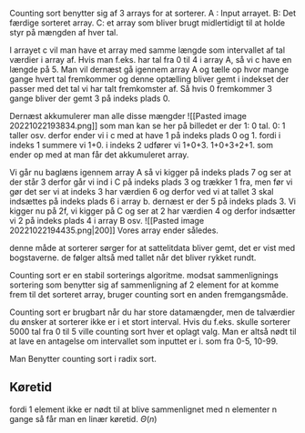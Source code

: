 Counting sort benytter sig af 3 arrays for at sorterer. A : Input arrayet. B: Det færdige sorteret array. C: et array som bliver brugt midlertidigt til at holde styr på mængden af hver tal.

I arrayet c vil man have et array med samme længde som intervallet af tal værdier i array af. Hvis man f.eks. har tal fra 0 til 4 i array A, så vi c have en længde på 5. Man vil dernæst gå igennem array A og tælle op hvor mange gange hvert tal fremkommer og denne optælling bliver gemt i indekset der passer med det tal vi har talt fremkomster af. Så hvis 0 fremkommer 3 gange bliver der gemt 3 på indeks plads 0. 

Dernæst akkumulerer man alle disse mængder
![[Pasted image 20221022193834.png]]
som man kan se her på billedet er der 1: 0 tal. 0: 1 taller osv. 
derfor ender vi i c med at have 1 på indeks plads 0 og 1. fordi i indeks 1 summere vi 1+0. i indeks 2 udfører vi 1+0+3. 1+0+3+2+1. som ender op med at man får det akkumuleret array.

Vi går nu baglæns igennem array A så vi kigger på indeks plads 7 og ser at der står 3 derfor går vi ind i C på indeks plads 3 og trækker 1 fra, men før vi gør det ser vi at indeks 3 har værdien 6 og derfor ved vi at tallet 3 skal indsættes på indeks plads 6 i array b. dernæst er der 5 på indeks plads 3. Vi kigger nu på 2f, vi kigger på C og ser at 2 har værdien 4 og derfor indsætter vi 2 på indeks plads 4 i array B osv.
![[Pasted image 20221022194435.png|200]]
Vores array ender således. 

denne måde at sorterer sørger for at sattelitdata bliver gemt, det er vist med bogstaverne. de følger altså med tallet når det bliver rykket rundt. 

Counting sort er en stabil sorterings algoritme. modsat sammenlignings sortering som benytter sig af sammenligning af 2 element for at komme frem til det sorteret array, bruger counting sort en anden fremgangsmåde. 

Counting sort er brugbart når du har store datamængder, men de talværdier du ønsker at sorterer ikke er i et stort interval. Hvis du f.eks. skulle sorterer 5000 tal fra 0 til 5 ville counting sort hver et oplagt valg. Man er altså nødt til at lave en antagelse om intervallet som inputtet er i. som fra 0-5, 10-99.

Man Benytter counting sort i radix sort. 

## Køretid
fordi 1 element ikke er nødt til at blive sammenlignet med n elementer n gange så får man en linær køretid. $\Theta(n)$
